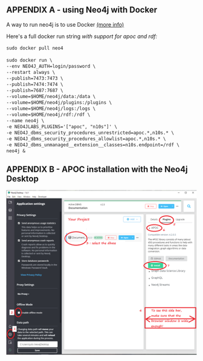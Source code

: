 ## APPENDIX A - using Neo4j with Docker

A way to run neo4j is to use Docker [(more info)](https://neo4j.com/developer/docker-run-neo4j/)

Here's a full docker run string *with support for apoc and rdf:*

``` 
sudo docker pull neo4

sudo docker run \
--env NEO4J_AUTH=login/password \
--restart always \
--publish=7473:7473 \
--publish=7474:7474 \
--publish=7687:7687 \
--volume=$HOME/neo4j/data:/data \
--volume=$HOME/neo4j/plugins:/plugins \
--volume=$HOME/neo4j/logs:/logs \
--volume=$HOME/neo4j/rdf:/rdf \
--name neo4j \
-e NEO4JLABS_PLUGINS='["apoc", "n10s"]' \
-e NEO4J_dbms_security_procedures_unrestricted=apoc.*,n10s.* \
-e NEO4J_dbms_security_procedures_allowlist=apoc.*,n10s.* \
-e NEO4J_dbms_unmanaged__extension__classes=n10s.endpoint=/rdf \
neo4j &
```


## APPENDIX B - APOC installation with the Neo4j Desktop

![APOC_installation_with_Neo4j_Desktop.png](docs/APOC_installation_with_Neo4j_Desktop.png)